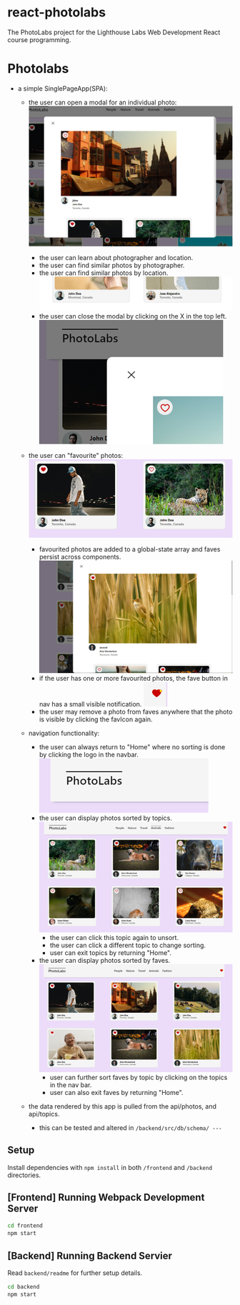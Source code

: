 # react-photolabs
The PhotoLabs project for the Lighthouse Labs Web Development React course programming.

# Photolabs

- a simple SinglePageApp(SPA):
  - the user can open a modal for an individual photo:
  ![Example Modal](./docs/modal.png)
    - the user can learn about photographer and location.
    - the user can find similar photos by photographer.
    - the user can find similar photos by location.
    ![Similar photos with same photographer and with same Location](./docs/modal-similar.png)
    - the user can close the modal by clicking on the X in the top left. 
    ![Close modal button](./docs/close-modal.png)
  - the user can "favourite" photos:
   ![a favourited Photo and an Unfavourited Photo](./docs/fave-example.png)
    - favourited photos are added to a global-state array and faves persist across components.
     ![A Favourited image shows in modal and in photolist components ](./docs/cross-component-favourite.png)
    - if the user has one or more favourited photos, the fave button in nav has a small visible notification. ![Fave icon with Notification in Nav Bar](./docs/fave-notif.png)
    - the user may remove a photo from faves anywhere that the photo is visible by clicking the favIcon again. 
  - navigation functionality:
    - the user can always return to "Home" where no sorting is done by clicking the logo in the navbar.
     ![Logo, functional Home Button](./docs/logo-nav.png)
    - the user can display photos sorted by topics.
    ![Photos, sorted by topic: animals](./docs/topic-animals.png)
      - the user can click this topic again to unsort.
      - the user can click a different topic to change sorting.
      - user can exit topics by returning "Home".
    - the user can display photos sorted by faves.
     ![Photos sorted by faves](./docs/faves.png)
      - user can further sort faves by topic by clicking on the topics in the nav bar.
      - user can also exit faves by returning "Home".
  
  - the data rendered by this app is pulled from the api/photos, and api/topics. 
    - this can be tested and altered in `/backend/src/db/schema/ --- `  

## Setup

Install dependencies with `npm install` in both `/frontend` and `/backend` directories.

## [Frontend] Running Webpack Development Server

```sh
cd frontend
npm start
```

## [Backend] Running Backend Servier

Read `backend/readme` for further setup details.

```sh
cd backend
npm start
```

